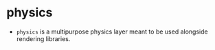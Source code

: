 # physics 
- `physics` is a multipurpose physics layer meant to be used 
alongside rendering libraries. 



